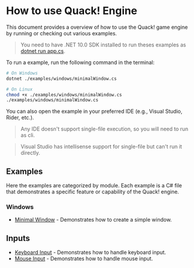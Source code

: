 # How to use Quack! Engine

This document provides a overview of how to use the Quack! game engine by running or checking out various examples.
> You need to have .NET 10.0 SDK installed to run theses examples as [dotnet run app.cs].

To run a example, run the following command in the terminal:

```bash
# On Windows
dotnet ./examples/windows/minimalWindow.cs

# On Linux
chmod +x ./examples/windows/minimalWindow.cs
./examples/windows/minimalWindow.cs
```

You can also open the example in your preferred IDE (e.g., Visual Studio, Rider, etc.).
> Any IDE doesn't support single-file execution, so you will need to run as cli.

> Visual Studio has intellisense support for single-file but can't run it directly.

## Examples

Here the examples are categorized by module. Each example is a C# file that demonstrates a specific feature or capability of the Quack! engine.

### Windows

- [Minimal Window](./windows/minimalWindow.cs) - Demonstrates how to create a simple window.

## Inputs

- [Keyboard Input](./inputs/keyboard.cs) - Demonstrates how to handle keyboard input.
- [Mouse Input](./inputs/mouse.cs) - Demonstrates how to handle mouse input.

[dotnet run app.cs]: https://devblogs.microsoft.com/dotnet/announcing-dotnet-run-app/
